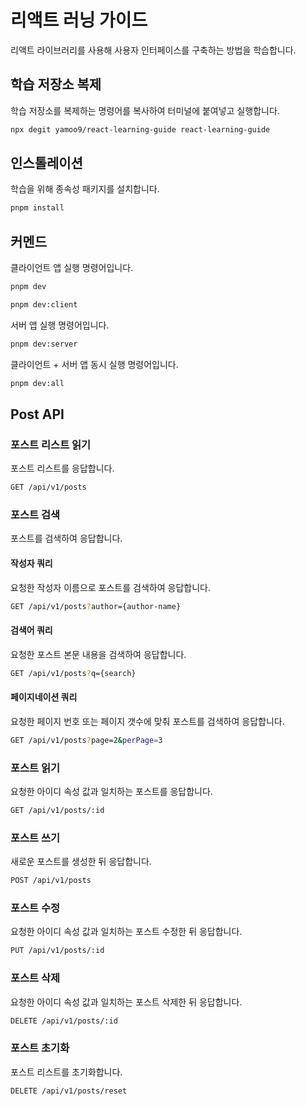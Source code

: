 # 리액트 러닝 가이드

리액트 라이브러리를 사용해 사용자 인터페이스를 구축하는 방법을 학습합니다.

## 학습 저장소 복제

학습 저장소를 복제하는 명령어를 복사하여 터미널에 붙여넣고 실행합니다.

```sh
npx degit yamoo9/react-learning-guide react-learning-guide
```

## 인스톨레이션

학습을 위해 종속성 패키지를 설치합니다.

```sh
pnpm install
```

## 커멘드

클라이언트 앱 실행 명령어입니다.

```sh
pnpm dev
```

```sh
pnpm dev:client
```

서버 앱 실행 명령어입니다.

```sh
pnpm dev:server
```

클라이언트 + 서버 앱 동시 실행 명령어입니다.

```sh
pnpm dev:all
```

## Post API

### 포스트 리스트 읽기

포스트 리스트를 응답합니다.

```sh
GET /api/v1/posts
```

### 포스트 검색

포스트를 검색하여 응답합니다.

#### 작성자 쿼리

요청한 작성자 이름으로 포스트를 검색하여 응답합니다.

```sh
GET /api/v1/posts?author={author-name}
```

#### 검색어 쿼리

요청한 포스트 본문 내용을 검색하여 응답합니다.

```sh
GET /api/v1/posts?q={search}
```

#### 페이지네이션 쿼리

요청한 페이지 번호 또는 페이지 갯수에 맞춰 포스트를 검색하여 응답합니다.

```sh
GET /api/v1/posts?page=2&perPage=3
```

### 포스트 읽기

요청한 아이디 속성 값과 일치하는 포스트를 응답합니다.

```sh
GET /api/v1/posts/:id
```

### 포스트 쓰기

새로운 포스트를 생성한 뒤 응답합니다.

```sh
POST /api/v1/posts
```

### 포스트 수정

요청한 아이디 속성 값과 일치하는 포스트 수정한 뒤 응답합니다.

```sh
PUT /api/v1/posts/:id
```

### 포스트 삭제

요청한 아이디 속성 값과 일치하는 포스트 삭제한 뒤 응답합니다.

```sh
DELETE /api/v1/posts/:id
```

### 포스트 초기화

포스트 리스트를 초기화합니다.

```sh
DELETE /api/v1/posts/reset
```